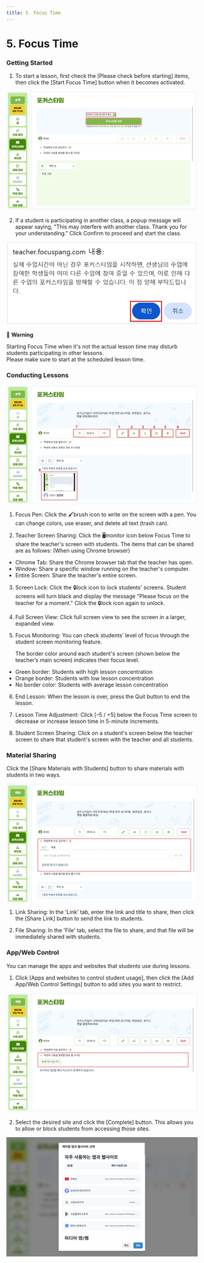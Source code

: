 ```yaml
---
title: 5. Focus Time
---
```


# 5. Focus Time

### Getting Started

1. To start a lesson, first check the [Please check before starting] items, then click the [Start Focus Time] button when it becomes activated.

![](/img/kr/elementary/teacher/05-01.jpg)

2. If a student is participating in another class, a popup message will appear saying, "This may interfere with another class. Thank you for your understanding." Click Confirm to proceed and start the class.

![](/img/kr/elementary/teacher/05-02.jpg)

🚨 **Warning**

Starting Focus Time when it's not the actual lesson time may disturb students participating in other lessons.\
Please make sure to start at the scheduled lesson time.

### Conducting Lessons

![](/img/kr/elementary/teacher/05-03.jpg)

1. Focus Pen: Click the 🖌️brush icon to write on the screen with a pen. You can change colors, use eraser, and delete all text (trash can).

2. Teacher Screen Sharing: Click the 🖥️monitor icon below Focus Time to share the teacher's screen with students. The items that can be shared are as follows:
   (When using Chrome browser)

- Chrome Tab: Share the Chrome browser tab that the teacher has open.
- Window: Share a specific window running on the teacher's computer.
- Entire Screen: Share the teacher's entire screen.

3. Screen Lock: Click the 🔒lock icon to lock students' screens. Student screens will turn black and display the message "Please focus on the teacher for a moment." Click the 🔒lock icon again to unlock.

4. Full Screen View: Click full screen view to see the screen in a larger, expanded view.

5. Focus Monitoring: You can check students’ level of focus through the student screen monitoring feature.

   The border color around each student's screen (shown below the teacher’s main screen) indicates their focus level.

- Green border: Students with high lesson concentration
- Orange border: Students with low lesson concentration
- No border color: Students with average lesson concentration

6. End Lesson: When the lesson is over, press the Quit button to end the lesson.

7. Lesson Time Adjustment: Click [–5 / +5] below the Focus Time screen to decrease or increase lesson time in 5-minute increments.

8. Student Screen Sharing: Click on a student's screen below the teacher screen to share that student's screen with the teacher and all students.

### Material Sharing

Click the [Share Materials with Students] button to share materials with students in two ways.

![](/img/kr/elementary/teacher/05-04.jpg)

1. Link Sharing: In the 'Link' tab, enter the link and title to share, then click the [Share Link] button to send the link to students.

2. File Sharing: In the 'File' tab, select the file to share, and that file will be immediately shared with students.

### App/Web Control

You can manage the apps and websites that students use during lessons.

1. Click [Apps and websites to control student usage], then click the [Add App/Web Control Settings] button to add sites you want to restrict.

![](/img/kr/elementary/teacher/05-05.jpg)

2. Select the desired site and click the [Complete] button. This allows you to allow or block students from accessing those sites.

![](/img/kr/elementary/teacher/05-06.jpg)
